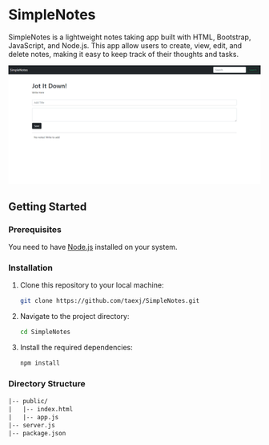 # SimpleNotes

SimpleNotes is a lightweight notes taking app built with HTML, Bootstrap, JavaScript, and Node.js. This app allow users to create, view, edit, and delete notes, making it easy to keep track of their thoughts and tasks.



![SimpleNotes](Capture.PNG)


## Getting Started

### Prerequisites
You need to have [Node.js](https://nodejs.org/) installed on your system.

### Installation

1. Clone this repository to your local machine:

   ```bash
   git clone https://github.com/taexj/SimpleNotes.git

2. Navigate to the project directory:
   
    ```bash
   cd SimpleNotes

3. Install the required dependencies:

    ```bash
   npm install

### Directory Structure

```SimpleNotes/
|-- public/
|   |-- index.html
|   |-- app.js
|-- server.js
|-- package.json






